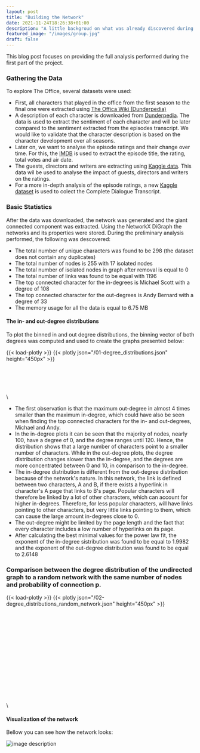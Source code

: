 ```yaml
---
layout: post
title: "Building the Network"
date: 2021-11-24T18:26:38+01:00
description: "A little backgroud on what was already discovered during part A"
featured_image: "/images/group.jpg"
draft: false
---
```

This blog post focuses on providing the full analysis performed during the first part of the project.
### Gathering the Data
To explore The Office, several datasets were used:
- First, all characters that played in the office from the first season to the final one were extracted using [The Offica Wiki (Dunderpedia)](https://theoffice.fandom.com/)
- A description of each character is downloaded from [Dunderpedia](https://theoffice.fandom.com/). The data is used to extract the sentiment of each character and will be later compared to the sentiment extracted from the episodes transcript. We would like to validate that the character description is based on the character development over all seasons.
- Later on, we want to analyse the episode ratings and their change over time. For this, the [IMDB](https://www.imdb.com/title/tt0386676/episodes/_ajax) is used to extract the episode title, the rating, total votes and air date.
- The guests, directors and writers are extracting using [Kaggle data](https://www.kaggle.com/andreal314159/the-office-analysis-for-datacamp/data). This data wil be used to analyse the impact of guests, directors and writers on the ratings.
- For a more in-depth analysis of the episode ratings, a new [Kaggle dataset](https://www.kaggle.com/nasirkhalid24/the-office-us-complete-dialoguetranscript/version/1?select=The-Office-Lines.csv) is used to colect the Complete Dialogue Transcript.

### Basic Statistics
After the data was downloaded, the network was generated and the giant connected component was extracted. Using the NetworkX DiGraph the networks and its properties were stored. During the preliminary analysis performed, the following was descovered:
- The total number of unique characters was found to be 298 (the dataset does not contain any duplicates)
- The total number of nodes is 255 with 17 isolated nodes
- The total number of isolated nodes in graph after removal is equal to 0
- The total number of links was found to be equal with 1196
- The top connected character for the in-degrees is Michael Scott with a degree of 108
- The top connected character for the out-degrees is Andy Bernard with a degree of 33
- The memory usage for all the data is equal to 6.75 MB

#### The in- and out-degree distributions
To plot the binned in and out degree distributions, the binning vector of both degrees was computed and used to create the graphs presented below:

{{< load-plotly >}}
{{< plotly json="/01-degree_distributions.json" height="450px" >}}
\
\
\
\
\
\
\


- The first observation is that the maximum out-degree in almost 4 times smaller than the maximum in-degree, which could have also be seen when finding the top connected characters for the in- and out-degrees, Michael and Andy.
- In the in-degree plots it can be seen that the majority of nodes, nearly 100, have a degree of 0, and the degree ranges until 120. Hence, the distribution shows that a large number of characters point to a smaller number of characters. While in the out-degree plots, the degree distribution changes slower than the in-degree, and the degrees are more concentrated between 0 and 10, in comparison to the in-degree.
- The in-degree distribution is different from the out-degree distribution because of the network's nature. In this network, the link is defined between two characters, A and B, if there exists a hyperlink in character's A page that links to B's page. Popular characters will therefore be linked by a lot of other characters, which can account for higher in-degrees. Therefore, for less popular characters, will have links pointing to other characters, but very little links pointing to them, which can cause the large amount in-degrees close to 0.
- The out-degree might be limited by the page length and the fact that every character includes a low number of hyperlinks on its page.
- After calculating the best minimal values for the power law fit, the exponent of the in-degree sistribution was found to be equal to 1.9982 and the exponent of the out-degree distribution was found to be equal to 2.6148

### Comparison between the degree distribution of the undirected graph to a random network with the same number of nodes and probability of connection p.


{{< load-plotly >}}
{{< plotly json="/02-degree_distributions_random_network.json" height="450px" >}}
\
\
\
\
\
\
\
\
\
\
\
\
\
\
\
\
\





#### Visualization of the network
Bellow you can see how the network looks:

![image description](/network.png)




